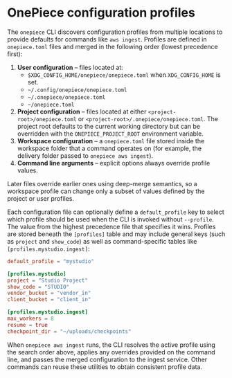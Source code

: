 # OnePiece configuration profiles

The `onepiece` CLI discovers configuration profiles from multiple locations to
provide defaults for commands like `aws ingest`. Profiles are defined in
`onepiece.toml` files and merged in the following order (lowest precedence
first):

1. **User configuration** – files located at:
   - `$XDG_CONFIG_HOME/onepiece/onepiece.toml` when `XDG_CONFIG_HOME` is set.
   - `~/.config/onepiece/onepiece.toml`
   - `~/.onepiece/onepiece.toml`
   - `~/onepiece.toml`
2. **Project configuration** – files located at either
   `<project-root>/onepiece.toml` or `<project-root>/.onepiece/onepiece.toml`.
   The project root defaults to the current working directory but can be
   overridden with the `ONEPIECE_PROJECT_ROOT` environment variable.
3. **Workspace configuration** – a `onepiece.toml` file stored inside the
   workspace folder that a command operates on (for example, the delivery folder
   passed to `onepiece aws ingest`).
4. **Command line arguments** – explicit options always override profile values.

Later files override earlier ones using deep-merge semantics, so a workspace
profile can change only a subset of values defined by the project or user
profiles.

Each configuration file can optionally define a `default_profile` key to select
which profile should be used when the CLI is invoked without `--profile`. The
value from the highest precedence file that specifies it wins. Profiles are
stored beneath the `[profiles]` table and may include general keys (such as
`project` and `show_code`) as well as command-specific tables like
`[profiles.mystudio.ingest]`:

```toml
default_profile = "mystudio"

[profiles.mystudio]
project = "Studio Project"
show_code = "STUDIO"
vendor_bucket = "vendor_in"
client_bucket = "client_in"

[profiles.mystudio.ingest]
max_workers = 8
resume = true
checkpoint_dir = "~/uploads/checkpoints"
```

When `onepiece aws ingest` runs, the CLI resolves the active profile using the
search order above, applies any overrides provided on the command line, and
passes the merged configuration to the ingest service. Other commands can reuse
these utilities to obtain consistent profile data.
